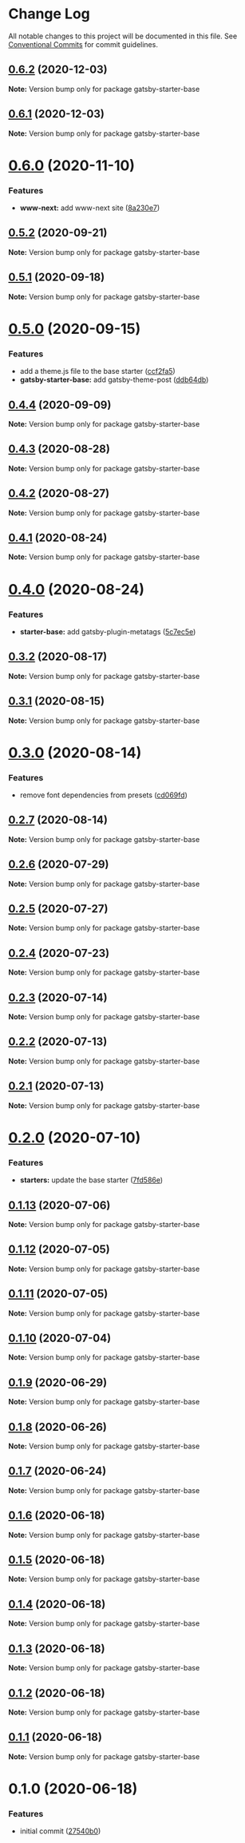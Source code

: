 # Change Log

All notable changes to this project will be documented in this file.
See [Conventional Commits](https://conventionalcommits.org) for commit guidelines.

## [0.6.2](https://github.com/reflexjs/reflexjs/compare/gatsby-starter-base@0.6.1...gatsby-starter-base@0.6.2) (2020-12-03)

**Note:** Version bump only for package gatsby-starter-base





## [0.6.1](https://github.com/reflexjs/reflex/compare/gatsby-starter-base@0.6.0...gatsby-starter-base@0.6.1) (2020-12-03)

**Note:** Version bump only for package gatsby-starter-base





# [0.6.0](https://github.com/reflexjs/reflex/compare/gatsby-starter-base@0.5.2...gatsby-starter-base@0.6.0) (2020-11-10)


### Features

* **www-next:** add www-next site ([8a230e7](https://github.com/reflexjs/reflex/commit/8a230e7e43d1bb6a25c7332501547ee0f9eea080))





## [0.5.2](https://github.com/reflexjs/reflex/compare/gatsby-starter-base@0.5.1...gatsby-starter-base@0.5.2) (2020-09-21)

**Note:** Version bump only for package gatsby-starter-base





## [0.5.1](https://github.com/reflexjs/reflex/compare/gatsby-starter-base@0.5.0...gatsby-starter-base@0.5.1) (2020-09-18)

**Note:** Version bump only for package gatsby-starter-base





# [0.5.0](https://github.com/reflexjs/reflex/compare/gatsby-starter-base@0.4.4...gatsby-starter-base@0.5.0) (2020-09-15)


### Features

* add a theme.js file to the base starter ([ccf2fa5](https://github.com/reflexjs/reflex/commit/ccf2fa56466b804e4024d94aa62aeff611633020))
* **gatsby-starter-base:** add gatsby-theme-post ([ddb64db](https://github.com/reflexjs/reflex/commit/ddb64dbcf79ba10e061a6d980d1f3b717168bf41))





## [0.4.4](https://github.com/reflexjs/reflex/compare/gatsby-starter-base@0.4.3...gatsby-starter-base@0.4.4) (2020-09-09)

**Note:** Version bump only for package gatsby-starter-base





## [0.4.3](https://github.com/reflexjs/reflex/compare/gatsby-starter-base@0.4.2...gatsby-starter-base@0.4.3) (2020-08-28)

**Note:** Version bump only for package gatsby-starter-base





## [0.4.2](https://github.com/reflexjs/reflex/compare/gatsby-starter-base@0.4.1...gatsby-starter-base@0.4.2) (2020-08-27)

**Note:** Version bump only for package gatsby-starter-base





## [0.4.1](https://github.com/reflexjs/reflex/compare/gatsby-starter-base@0.4.0...gatsby-starter-base@0.4.1) (2020-08-24)

**Note:** Version bump only for package gatsby-starter-base





# [0.4.0](https://github.com/reflexjs/reflex/compare/gatsby-starter-base@0.3.2...gatsby-starter-base@0.4.0) (2020-08-24)


### Features

* **starter-base:** add gatsby-plugin-metatags ([5c7ec5e](https://github.com/reflexjs/reflex/commit/5c7ec5e67bf47d44442488aea890c9a14c44f401))





## [0.3.2](https://github.com/reflexjs/reflex/compare/gatsby-starter-base@0.3.1...gatsby-starter-base@0.3.2) (2020-08-17)

**Note:** Version bump only for package gatsby-starter-base





## [0.3.1](https://github.com/reflexjs/reflex/compare/gatsby-starter-base@0.3.0...gatsby-starter-base@0.3.1) (2020-08-15)

**Note:** Version bump only for package gatsby-starter-base





# [0.3.0](https://github.com/reflexjs/reflex/compare/gatsby-starter-base@0.2.7...gatsby-starter-base@0.3.0) (2020-08-14)


### Features

* remove font dependencies from presets ([cd069fd](https://github.com/reflexjs/reflex/commit/cd069fd5d18a2d0b553e9b413ed59049e9dd9c2d))





## [0.2.7](https://github.com/reflexjs/reflex/compare/gatsby-starter-base@0.2.6...gatsby-starter-base@0.2.7) (2020-08-14)

**Note:** Version bump only for package gatsby-starter-base





## [0.2.6](https://github.com/reflexjs/reflex/compare/gatsby-starter-base@0.2.5...gatsby-starter-base@0.2.6) (2020-07-29)

**Note:** Version bump only for package gatsby-starter-base





## [0.2.5](https://github.com/reflexjs/reflex/compare/gatsby-starter-base@0.2.4...gatsby-starter-base@0.2.5) (2020-07-27)

**Note:** Version bump only for package gatsby-starter-base





## [0.2.4](https://github.com/reflexjs/reflex/compare/gatsby-starter-base@0.2.3...gatsby-starter-base@0.2.4) (2020-07-23)

**Note:** Version bump only for package gatsby-starter-base





## [0.2.3](https://github.com/reflexjs/reflex/compare/gatsby-starter-base@0.2.2...gatsby-starter-base@0.2.3) (2020-07-14)

**Note:** Version bump only for package gatsby-starter-base





## [0.2.2](https://github.com/reflexjs/reflex/compare/gatsby-starter-base@0.2.1...gatsby-starter-base@0.2.2) (2020-07-13)

**Note:** Version bump only for package gatsby-starter-base





## [0.2.1](https://github.com/reflexjs/reflex/compare/gatsby-starter-base@0.2.0...gatsby-starter-base@0.2.1) (2020-07-13)

**Note:** Version bump only for package gatsby-starter-base





# [0.2.0](https://github.com/reflexjs/reflex/compare/gatsby-starter-base@0.1.13...gatsby-starter-base@0.2.0) (2020-07-10)


### Features

* **starters:** update the base starter ([7fd586e](https://github.com/reflexjs/reflex/commit/7fd586eaa49982d3d23b603a6aafe02a56bc90fb))





## [0.1.13](https://github.com/reflexjs/reflex/compare/gatsby-starter-base@0.1.12...gatsby-starter-base@0.1.13) (2020-07-06)

**Note:** Version bump only for package gatsby-starter-base





## [0.1.12](https://github.com/reflexjs/reflex/compare/gatsby-starter-base@0.1.11...gatsby-starter-base@0.1.12) (2020-07-05)

**Note:** Version bump only for package gatsby-starter-base





## [0.1.11](https://github.com/reflexjs/reflex/compare/gatsby-starter-base@0.1.10...gatsby-starter-base@0.1.11) (2020-07-05)

**Note:** Version bump only for package gatsby-starter-base





## [0.1.10](https://github.com/reflexjs/reflex/compare/gatsby-starter-base@0.1.9...gatsby-starter-base@0.1.10) (2020-07-04)

**Note:** Version bump only for package gatsby-starter-base





## [0.1.9](https://github.com/reflexjs/reflex/compare/gatsby-starter-base@0.1.8...gatsby-starter-base@0.1.9) (2020-06-29)

**Note:** Version bump only for package gatsby-starter-base





## [0.1.8](https://github.com/reflexjs/reflex/compare/gatsby-starter-base@0.1.7...gatsby-starter-base@0.1.8) (2020-06-26)

**Note:** Version bump only for package gatsby-starter-base





## [0.1.7](https://github.com/reflexjs/reflex/compare/gatsby-starter-base@0.1.6...gatsby-starter-base@0.1.7) (2020-06-24)

**Note:** Version bump only for package gatsby-starter-base





## [0.1.6](https://github.com/reflexjs/reflex/compare/gatsby-starter-base@0.1.5...gatsby-starter-base@0.1.6) (2020-06-18)

**Note:** Version bump only for package gatsby-starter-base





## [0.1.5](https://github.com/reflexjs/reflex/compare/gatsby-starter-base@0.1.4...gatsby-starter-base@0.1.5) (2020-06-18)

**Note:** Version bump only for package gatsby-starter-base





## [0.1.4](https://github.com/reflexjs/reflex/compare/gatsby-starter-base@0.1.3...gatsby-starter-base@0.1.4) (2020-06-18)

**Note:** Version bump only for package gatsby-starter-base





## [0.1.3](https://github.com/reflexjs/reflex/compare/gatsby-starter-base@0.1.2...gatsby-starter-base@0.1.3) (2020-06-18)

**Note:** Version bump only for package gatsby-starter-base





## [0.1.2](https://github.com/reflexjs/reflex/compare/gatsby-starter-base@0.1.1...gatsby-starter-base@0.1.2) (2020-06-18)

**Note:** Version bump only for package gatsby-starter-base





## [0.1.1](https://github.com/reflexjs/reflex/compare/gatsby-starter-base@0.1.0...gatsby-starter-base@0.1.1) (2020-06-18)

**Note:** Version bump only for package gatsby-starter-base





# 0.1.0 (2020-06-18)


### Features

* initial commit ([27540b0](https://github.com/reflexjs/reflex/commit/27540b022a849212a21894b05df928e5e6b19456))
